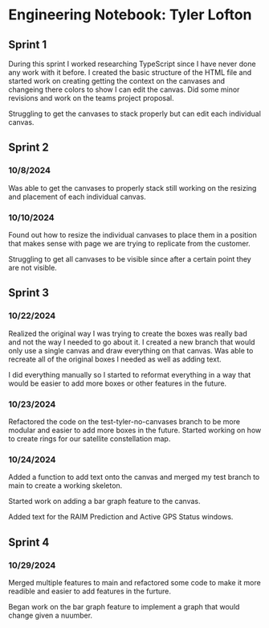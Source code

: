 # Engineering Notebook: Tyler Lofton

## Sprint 1

During this sprint I worked researching TypeScript since I have never done any work with it before. I created the basic structure of the HTML file and started work on creating getting the context on the canvases and changeing there colors to show I can edit the canvas. Did some minor revisions and work on the teams project proposal.

Struggling to get the canvases to stack properly but can edit each individual canvas.

## Sprint 2

### 10/8/2024

Was able to get the canvases to properly stack still working on the resizing and placement of each individual canvas.

### 10/10/2024

Found out how to resize the individual canvases to place them in a position that makes sense with page we are trying to replicate from the customer.

Struggling to get all canvases to be visible since after a certain point they are not visible.

## Sprint 3

### 10/22/2024

Realized the original way I was trying to create the boxes was really bad and not the way I needed to go about it. I created a new branch that would only use a single canvas and draw everything on that canvas. Was able to recreate all of the original boxes I needed as well as adding text.

I did everything manually so I started to reformat everything in a way that would be easier to add more boxes or other features in the future.

### 10/23/2024

Refactored the code on the test-tyler-no-canvases branch to be more modular and easier to add more boxes in the future. Started working on how to create rings for our satellite constellation map.

### 10/24/2024

Added a function to add text onto the canvas and merged my test branch to main to create a working skeleton.

Started work on adding a bar graph feature to the canvas.

Added text for the RAIM Prediction and Active GPS Status windows.

## Sprint 4

### 10/29/2024

Merged multiple features to main and refactored some code to make it more readible and easier to add features in the furture.

Began work on the bar graph feature to implement a graph that would change given a nuumber.
